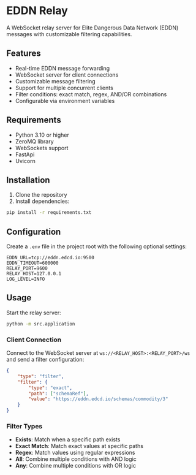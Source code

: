 # EDDN Relay

A WebSocket relay server for Elite Dangerous Data Network (EDDN) messages with customizable filtering capabilities.

## Features

- Real-time EDDN message forwarding
- WebSocket server for client connections
- Customizable message filtering
- Support for multiple concurrent clients
- Filter conditions: exact match, regex, AND/OR combinations
- Configurable via environment variables

## Requirements

- Python 3.10 or higher
- ZeroMQ library
- WebSockets support
- FastApi
- Uvicorn

## Installation

1. Clone the repository
2. Install dependencies:
```bash
pip install -r requirements.txt
```

## Configuration

Create a `.env` file in the project root with the following optional settings:

```env
EDDN_URL=tcp://eddn.edcd.io:9500
EDDN_TIMEOUT=600000
RELAY_PORT=9600
RELAY_HOST=127.0.0.1
LOG_LEVEL=INFO
```

## Usage

Start the relay server:

```bash
python -m src.application
```

### Client Connection

Connect to the WebSocket server at `ws://<RELAY_HOST>:<RELAY_PORT>/ws` and send a filter configuration:

```json
{
    "type": "filter",
    "filter": {
        "type": "exact",
        "path": ["schemaRef"],
        "value": "https://eddn.edcd.io/schemas/commodity/3"
    }
}
```

### Filter Types

- **Exists**: Match when a specific path exists
- **Exact Match**: Match exact values at specific paths
- **Regex**: Match values using regular expressions
- **All**: Combine multiple conditions with AND logic
- **Any**: Combine multiple conditions with OR logic